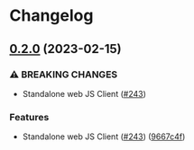 # Changelog

## [0.2.0](https://github.com/fluencelabs/fluence-js/compare/tools-v0.1.0...tools-v0.2.0) (2023-02-15)


### ⚠ BREAKING CHANGES

* Standalone web JS Client ([#243](https://github.com/fluencelabs/fluence-js/issues/243))

### Features

* Standalone web JS Client ([#243](https://github.com/fluencelabs/fluence-js/issues/243)) ([9667c4f](https://github.com/fluencelabs/fluence-js/commit/9667c4fec6868f984bba13249f3c47d293396406))
